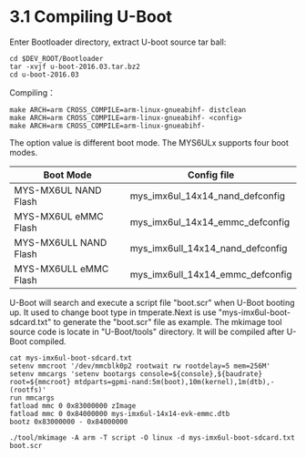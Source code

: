 # 3.1 Compiling U-Boot

Enter Bootloader directory, extract U-boot source tar ball:

```
cd $DEV_ROOT/Bootloader
tar -xvjf u-boot-2016.03.tar.bz2
cd u-boot-2016.03
```

Compiling：
 
```
make ARCH=arm CROSS_COMPILE=arm-linux-gnueabihf- distclean 
make ARCH=arm CROSS_COMPILE=arm-linux-gnueabihf- <config>
make ARCH=arm CROSS_COMPILE=arm-linux-gnueabihf-
```

The <config> option value is different boot mode. The MYS6ULx supports four boot modes.

Boot Mode | Config file
-------- | --------
MYS-MX6UL NAND Flash | mys_imx6ul_14x14_nand_defconfig
MYS-MX6UL eMMC Flash | mys_imx6ul_14x14_emmc_defconfig
MYS-MX6ULL NAND Flash | mys_imx6ull_14x14_nand_defconfig
MYS-MX6ULL eMMC Flash | mys_imx6ull_14x14_emmc_defconfig

U-Boot will search and execute a script file "boot.scr" when U-Boot booting up. It used to change boot type in tmperate.Next is use "mys-imx6ul-boot-sdcard.txt" to generate the "boot.scr" file as example. The mkimage tool source code is locate in "U-Boot/tools" directory. It will be compiled after U-Boot compiled.

```
cat mys-imx6ul-boot-sdcard.txt
setenv mmcroot '/dev/mmcblk0p2 rootwait rw rootdelay=5 mem=256M'
setenv mmcargs 'setenv bootargs console=${console},${baudrate} root=${mmcroot} mtdparts=gpmi-nand:5m(boot),10m(kernel),1m(dtb),-(rootfs)'
run mmcargs
fatload mmc 0 0x83000000 zImage
fatload mmc 0 0x84000000 mys-imx6ul-14x14-evk-emmc.dtb
bootz 0x83000000 - 0x84000000

./tool/mkimage -A arm -T script -O linux -d mys-imx6ul-boot-sdcard.txt boot.scr
```
